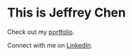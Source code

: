# This is Jeffrey Chen
Check out my [portfolio](https://www.jeffreychen.ca).

Connect with me on [LinkedIn](https://www.linkedin.com/in/jeffreychen246).
